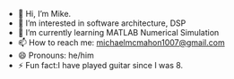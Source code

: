 - 👋 Hi, I’m Mike.
- 👀 I’m interested in software architecture, DSP
- 🌱 I’m currently learning MATLAB Numerical Simulation
- 📫 How to reach me: michaelmcmahon1007@gmail.com 
- 😄 Pronouns: he/him
- ⚡ Fun fact:I have played guitar since I was 8.

<!---
Mmc-00/Mmc-00 is a ✨ special ✨ repository because its `README.md` (this file) appears on your GitHub profile.
You can click the Preview link to take a look at your changes.
--->
